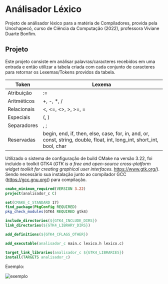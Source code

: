 # Análisador Léxico

Projeto de análisador léxico para a matéria de Compiladores, provida pela Unochapecó, curso de Ciência da Computação (2022), professora Viviane Duarte Bonfim.

## Projeto

Este projeto consiste em análisar palavras/caracteres recebidos em uma entrada e então utilizar a tabela criada com cada conjunto de caracteres para retornar os Lexemas/Tokens providos da tabela.

| Token       | Lexema                                                                                                                 |
| ----------- | ---------------------------------------------------------------------------------------------------------------------- |
| Atribuição  | :=                                                                                                                     |
| Aritméticos | +, -, *, /                                                                                                             |
| Relacionais | <, <=, <>, >, >=, =                                                                                                    |
| Especiais   | (, )                                                                                                                   |
| Separadores | , ;                                                                                                                    |
| Reservadas  | begin, end, if, then, else, case, for, in, and, or, const, string, double, float, int, long_int, short_int, bool, char |

Utilizado o sistema de configuração de build CMake na versão 3.22, foi incluido o toolkit GTK4 (*GTK is a free and open-source cross-platform widget toolkit for creating graphical user interfaces.* https://www.gtk.org/). Sendo necessário sua instalação junto ao compilador GCC (https://gcc.gnu.org/) para compilação.

```cmake
cmake_minimum_required(VERSION 3.22)
project(analisador_c C)

set(CMAKE_C_STANDARD 17)
find_package(PkgConfig REQUIRED)
pkg_check_modules(GTK4 REQUIRED gtk4)

include_directories(${GTK4_INCLUDE_DIRS})
link_directories(${GTK4_LIBRARY_DIRS})

add_definitions(${GTK4_CFLAGS_OTHER})

add_executable(analisador_c main.c lexico.h lexico.c)

target_link_libraries(analisador_c ${GTK4_LIBRARIES})
install(TARGETS analisador_c)
```

Exemplo:

![exemplo](https://github.com/xiximitho/analisador_c/img/example.png)
